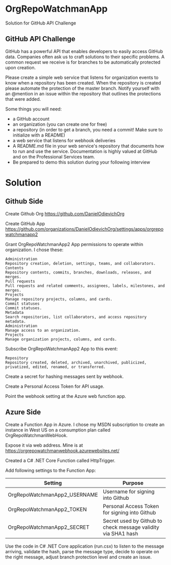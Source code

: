 # OrgRepoWatchmanApp
Solution for GitHub API Challenge

## GitHub API Challenge
GitHub has a powerful API that enables developers to easily access GitHub data. Companies often ask us to craft solutions to their specific problems. A common request we receive is for branches to be automatically protected upon creation.

Please create a simple web service that listens for organization events to know when a repository has been created. When the repository is created please automate the protection of the master branch. Notify yourself with an @mention in an issue within the repository that outlines the protections that were added.

Some things you will need:

* a GitHub account
* an organization (you can create one for free)
* a repository (in order to get a branch, you need a commit! Make sure to initialize with a README)
* a web service that listens for webhook deliveries
* A README.md file in your web service's repository that documents how to run and use the service. Documentation is highly valued at GitHub and on the Professional Services team.
* Be prepared to demo this solution during your following interview

# Solution

## Github Side
Create Github Org https://github.com/DanielOdievichOrg

Create GitHub App https://github.com/organizations/DanielOdievichOrg/settings/apps/orgrepowatchmanapp2

Grant OrgRepoWatchmanApp2 App permissions to operate within organization. I chose these:

	Administration 
	Repository creation, deletion, settings, teams, and collaborators.
	Contents 
	Repository contents, commits, branches, downloads, releases, and merges.
	Pull requests 
	Pull requests and related comments, assignees, labels, milestones, and merges.
	Projects 
	Manage repository projects, columns, and cards.
	Commit statuses 
	Commit statuses.
	Metadata 
    Search repositories, list collaborators, and access repository metadata.
    Administration 
	Manage access to an organization.
    Projects 
    Manage organization projects, columns, and cards.

Subscribe OrgRepoWatchmanApp2 App to this event:
    
    Repository
    Repository created, deleted, archived, unarchived, publicized, privatized, edited, renamed, or transferred.

Create a secret for hashing messages sent by webhook.

Create a Personal Access Token for API usage.

Point the webhook setting at the Azure web function app.

## Azure Side
Create a Function App in Azure. I chose my MSDN subscription to create an instance in West US on a consumption plan called OrgRepoWatchmanWebHook.

Expose it via web address. Mine is at https://orgrepowatchmanwebhook.azurewebsites.net/

Created a C# .NET Core Function called HttpTrigger.

Add following settings to the Function App:

Setting | Purpose
-- | -- 
OrgRepoWatchmanApp2_USERNAME | Username for signing into Github
OrgRepoWatchmanApp2_TOKEN | Personal Access Token for signing into Github
OrgRepoWatchmanApp2_SECRET | Secret used by Github to check message validity via SHA1 hash

Use the code in C# .NET Core application (run.csx) to listen to the message arriving, validate the hash, parse the message type, decide to operate on the right message, adjust branch protection level and create an issue.
